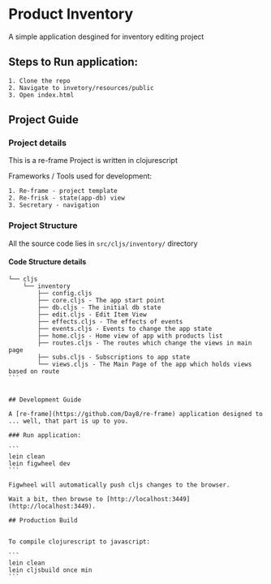 # Product Inventory

A simple application desgined for inventory editing project

## Steps to Run application:

```
1. Clone the repo
2. Navigate to invetory/resources/public
3. Open index.html
```

## Project Guide

### Project details

This is a re-frame Project is written in clojurescript

Frameworks / Tools used for development:
```
1. Re-frame - project template
2. Re-frisk - state(app-db) view
3. Secretary - navigation
```

### Project Structure

All the source code lies in `src/cljs/inventory/` directory

#### Code Structure details
````
└── cljs
    └── inventory
        ├── config.cljs
        ├── core.cljs - The app start point
        ├── db.cljs - The initial db state
        ├── edit.cljs - Edit Item View
        ├── effects.cljs - The effects of events
        ├── events.cljs - Events to change the app state
        ├── home.cljs - Home view of app with products list
        ├── routes.cljs - The routes which change the views in main page
        ├── subs.cljs - Subscriptions to app state
        └── views.cljs - The Main Page of the app which holds views based on route
```


## Development Guide

A [re-frame](https://github.com/Day8/re-frame) application designed to ... well, that part is up to you.

### Run application:

```
lein clean
lein figwheel dev
```

Figwheel will automatically push cljs changes to the browser.

Wait a bit, then browse to [http://localhost:3449](http://localhost:3449).

## Production Build


To compile clojurescript to javascript:

```
lein clean
lein cljsbuild once min
```
